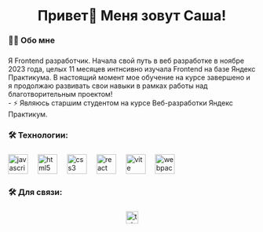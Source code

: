 <br clear="both">

###

<h1 align="center">Привет👋 Меня зовут Саша!</h1>

###

<h3 align="left">👩‍💻  Обо мне</h3>

###

<p align="left">Я Frontend разработчик. Начала свой путь в веб разработке в ноябре 2023 года, целых 11 месяцев интнсивно изучала Frontend на базе Яндекс Практикума. В настоящий момент мое обучение на курсе завершено и я продолжаю развивать свои навыки в рамках работы над благотворительным проектом!<br>- ⚡ Являюсь старшим студентом на курсе Веб-разработки Яндекс Практикум.</p>

###

<h3 align="left">🛠 Технологии:</h3>

###

<div align="left">
  <img src="https://cdn.jsdelivr.net/gh/devicons/devicon/icons/javascript/javascript-original.svg" height="40" alt="javascript logo"  />
  <img width="12" />
  <img src="https://cdn.jsdelivr.net/gh/devicons/devicon/icons/html5/html5-original.svg" height="40" alt="html5 logo"  />
  <img width="12" />
  <img src="https://cdn.jsdelivr.net/gh/devicons/devicon/icons/css3/css3-original.svg" height="40" alt="css3 logo"  />
  <img width="12" />
  <img src="https://cdn.jsdelivr.net/gh/devicons/devicon/icons/react/react-original.svg" height="40" alt="react logo"  />
  <img width="12" />
  <img src="https://skillicons.dev/icons?i=vite" height="40" alt="vite logo"  />
  <img width="12" />
  <img src="https://cdn.simpleicons.org/webpack/8DD6F9" height="40" alt="webpack logo"  />
  <img width="12" />
</div>

###

<h3 align="left">🛠 Для связи:</h3>

###

<div align="center">
  <a href="https://t.me/CactusZel" target="_blank">
    <img src="https://img.shields.io/static/v1?message=Telegram&logo=telegram&label=&color=2CA5E0&logoColor=white&labelColor=&style=for-the-badge" height="25" alt="telegram logo"  />
  </a>
</div>

###
